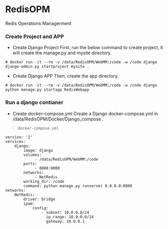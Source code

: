 # RedisOPM
Redis Operations Managerment

### Create Project and APP
- Create Django Project
First, run the below command to create project, it will create the manage.py and mysite directory.
```
# docker run -it --rm -v /data/RedisOPM/WebMM:/code -w /code django django-admin.py startproject mysite .
```

- Create Django APP
Then, create the app directory.
```
# docker run -it --rm -v /data/RedisOPM/WebMM:/code -w /code django python manage.py startapp RedisWebapp
```


### Run a django contianer
- Create docker-compose.yml
Create a Django docker-compose.yml in /data/RedisOPM/Docker/Django_compose .
> `docker-compose.yml`
```
version: '2'
services:
    django:
        image: django
        volumes: 
             - /data/RedisOPM/WebMM:/code
        ports:
             - 8080:8000
        networks:
             - NetRedis
        working_dir: /code
        command: python manage.py runserver 0.0.0.0:8000
networks:
    NetRedis:
        driver: bridge
        ipam:
            config:
                - subnet: 10.0.0.0/24
                  ip_range: 10.0.0.0/24
                  gateway: 10.0.0.1
```


